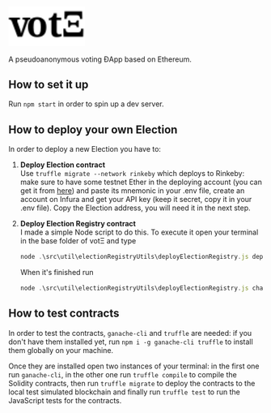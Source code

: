 <img src="./src/img/voteth.svg" width=30% alt='votΞ'/>

A pseudoanonymous voting ĐApp based on Ethereum.

## How to set it up

Run `npm start` in order to spin up a dev server.

## How to deploy your own Election

In order to deploy a new Election you have to:

1. **Deploy Election contract**
   <br/>
   Use `truffle migrate --network rinkeby` which deploys to Rinkeby: make sure to have some testnet Ether in the deploying account (you can get it from [here](https://faucet.rinkeby.io/)) and paste its mnemonic in your .env file, create an account on Infura and get your API key (keep it secret, copy it in your .env file).
   Copy the Election address, you will need it in the next step.

2. **Deploy Election Registry contract**
   <br/>
   I made a simple Node script to do this. To execute it open your terminal in the base folder of votΞ and type

   ```javascript
   node .\src\util\electionRegistryUtils\deployElectionRegistry.js deployRegistry
   ```

   When it's finished run

   ```javascript
   node .\src\util\electionRegistryUtils\deployElectionRegistry.js changeBackend --newBackend yourElectionContractAddress
   ```

## How to test contracts

In order to test the contracts, `ganache-cli` and `truffle` are needed: if you don't have them installed yet, run `npm i -g ganache-cli truffle` to install them globally on your machine.

Once they are installed open two instances of your terminal: in the first one run `ganache-cli`, in the other one run `truffle compile` to compile the Solidity contracts, then run `truffle migrate` to deploy the contracts to the local test simulated blockchain and finally run `truffle test` to run the JavaScript tests for the contracts.
